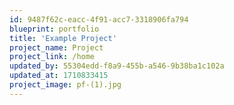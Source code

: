 ```yaml
---
id: 9487f62c-eacc-4f91-acc7-3318906fa794
blueprint: portfolio
title: 'Example Project'
project_name: Project
project_link: /home
updated_by: 55304edd-f8a9-455b-a546-9b38ba1c102a
updated_at: 1710833415
project_image: pf-(1).jpg
---
```

